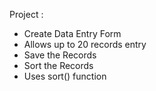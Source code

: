 Project :
- Create Data Entry Form
- Allows up to 20 records entry
- Save the Records
- Sort the Records
- Uses sort() function
